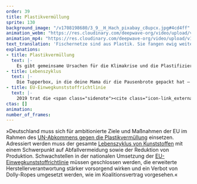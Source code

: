```yaml
---
order: 39
title: Plastikvermüllung
sprite: 130
background_image: "/v1708198680/3_9__H_Hach_pixabay_c8upcx.jpg#4cd4ff"
animation_webm: "https://res.cloudinary.com/deepwave-org/video/upload/v1721822447/mo39_el2crd.webm"
animation_mp4: "https://res.cloudinary.com/deepwave-org/video/upload/v1721820999/mo39_oldszy.mp4"
text_translation: 'Fischernetze sind aus Plastik. Sie fangen ewig weiter, wenn sie im Meer verloren gehen. So wie unser Müll. Auch der gefährdet das Leben im Meer. Mit unserem unersättlichen Hunger nach Plastik arbeiten wir alle täglich an der Plastifizierung der Meere. Wegschauen ist die falsche Lösung. '
explanations:
- title: Plastikvermüllung
  text: |-
    Es gibt gemeinsame Ursachen für die Klimakrise und die Plastifizierung der Meere - und unter den <span class="sidenote"><cite class="icon-link_external"><a href="https://theconversation.com/oil-companies-are-ploughing-money-into-fossil-fuelled-plastics-production-at-a-record-rate-new-research-169690" target="_blank" rel="noopener">"Oil companies are ploughing money into fossil-fuelled plastics production at a record rate" / The Conversation</a></cite><span>Hauptverantwortlichen</span></span> massive Personalüberschneidungen. So sind es dann auch dieselben Kräfte, die mit denselben Methoden die internationale Politik sabotieren, die es bräuchte, um die Plastikflut einzudämmen. Ende April 24 fand in Ottawa die vierte Sitzung für ein globales UN-Plastikabkommen statt. Fast 200 Länder sind sich einig, dass es ein solches Abkommen braucht, um Plastikvermüllung überall dort zu verhindern, wo sie entsteht, aber als Ruanda und Peru den konkreten <span class="sidenote"><cite class="icon-link_external"><a href="https://www.theguardian.com/environment/2024/apr/29/countries-reduce-plastic-production" target="_blank" rel="noopener">"Countries consider pact to reduce plastic production by 40% in 15 years" / Guardian</a></cite><span>Vorschlag</span></span> einbrachten, die <i>Produktion</i> von Plastik bis 2040 um 40% zu vermindern, fiel der Konsens auseinander – zugunsten vehement vertretener fossiler Interessen, die wider die <span class="sidenote"><cite class="icon-link_external"><a href="https://www.cambridge.org/core/journals/cambridge-prisms-plastics/article/primary-plastic-polymers-urgently-needed-upstream-reduction/84ACFD0CBBA182EC61AC26C061C4E6AC" target="_blank" rel="noopener">"Primary plastic polymers: Urgently needed upstream reduction" / Cambridge Prisms: Plastic</a></cite><span>wissenschaftliche Evidenz</span></span> (und <span class="sidenote"><cite class="icon-link_external"><a href="https://climateintegrity.org/plastics-fraud" target="_blank" rel="noopener">"The Fraud of Plastic Recycling" / Center for Climate Integrity</a></cite><span>besseres Wissen</span></span>) darauf beharrten, dass verstärktes Recycling <span class="expander"><span class="trigger">die eigentliche Lösung sei.</span><span class="info">Der Meeresbiologin Melanie Bergmann, die Teil der deutschen Delegation war, ist der Zorn über dieses Vorgehen <a href="https://www.faz.net/aktuell/wissen/erde-klima/plastikmuell-abkommen-2024-wir-haben-wertvolle-zeit-verloren-19677518.html" target="_blank">deutlich anzumerken</a>.</span></span> Das Verhandlungspapier ist nach der Sitzung um 2000 Klammern mit zu verhandelnden Formulierungen reicher. Die Zukunft des Abkommens ist ungewiss.
- title: Lebenszyklus
  text: |-
    Die Tupperbox, in die deine Mama dir die Pausenbrote gepackt hat – du hast keine Ahnung, was mit ihr passiert ist, irgendwann war sie weg, aber wahrscheinlich ist die noch irgendwo. Die, in der die Mama deiner Mama die Pausenbrote gepackt hat, auch. Und die von der Mama davor. Und die von allen Mamas auf der ganzen Welt bis zurück in die 1950er. Und alles andere, das die gesamte Menschheit je aus Plastik hergestellt hat. Nur 9% allen jemals produzierten Plastiks ist recycelt worden, weitere 12% verbrannt, das heißt: 79% sind noch da. Das sind <span class="sidenote"><cite class="icon-link_external"><a href="https://www.technologyreview.com/2023/10/12/1081129/plastic-recycling-climate-change-microplastics/" target="_blank" rel="noopener">"Think that your plastic is being recycled? Think again." / MIT Technology Review</a></cite><span>11 Milliarden Tonnen</span></span>, die (wenn es gut läuft) in Mülldeponien und (wenn es schlecht läuft) in der Umwelt rumliegen und rumschwimmen und noch für sehr lange rumliegen und rumschwimmen werden bzw. zu Mikroplastik zerfallen. Und jedes Jahr werden es <span class="sidenote"><cite class="icon-link_external"><a href="https://ourworldindata.org/plastic-pollution?insight=plastic-production-has-more-than-doubled-in-the-last-two-decades#introduction" target="_blank" rel="noopener">Umfangreiche Datensammlung und -visualisierung zu Plastic Pollution / Our World in Data</a></cite><span>450 Millionen</span></span> mehr, Tendenz steigend. Der Anteil davon, der im Meer landet, ist mit <span class="sidenote"><cite class="icon-link_external"><a href="https://ourworldindata.org/plastic-pollution?insight=around-05-of-plastic-waste-ends-up-in-the-ocean#key-insights" target="_blank" rel="noopener">Ebenfalls Our World in Data</a></cite><span>0,5%</span></span> nur auf den ersten Blick verschwindend klein, denn <span class="sidenote"><cite class="icon-link_external"><a href="https://ourworldindata.org/plastic-pollution?insight=around-05-of-plastic-waste-ends-up-in-the-ocean#key-insights" target="_blank" rel="noopener">Ebenfalls Our World in Data</a></cite><span>0,5%</span></span> von unendlich viel sind immer noch sehr verdammt viel. Um dort verheerenden <span class="sidenote"><cite class="icon-link_external"><a href="https://www.wwf.de/themen-projekte/plastik/plastikmuell-im-meer" target="_blank" rel="noopener">"Das kann kein Meer mehr schlucken: Unsere Ozeane versinken im Plastikmüll" / WWF</a></cite><span>Schaden</span></span> anzurichten, reicht es allemal aus.
- title: EU-Einwegkunststoffrichtlinie
  text: |-
    2019 trat die <span class="sidenote"><cite class="icon-link_external"><a href="https://www.umweltbundesamt.de/themen/abfall-ressourcen/produktverantwortung-in-der-abfallwirtschaft/verpackungen/fragen-antworten-umsetzung-der#die-einwegkunststoffrichtlinie-ewkrl" target="_blank" rel="noopener">Fragen und Antworten: Umsetzung der Einwegkunststoffrichtlinie / Umweltbundesamt</a></cite><span>EU-Einwegkunststoffrichtlinie</span></span> in Kraft. Sie hat die dringend nötige <span class="sidenote"><cite class="icon-link_external"><a href="https://www.zdf.de/nachrichten/panorama/klima-einwegplastik-verbot-100.html" target="_blank" rel="noopener">"In vielen Bereichen ein Umdenken erkennbar" / ZDFheute</a></cite><span>Aufmerksamkeit</span></span> für die Problematik von Wegwerfplastik geschaffen und im besten Fall können die auf den Weg gebrachten <span class="expander"><span class="trigger">Verbote</span><span class="info">ein für EU-Verhältnisse selten radikales Mittel</span></span> ausgewählter Einwegverpackungen dafür sorgen, das Plastikmüll-Aufkommen an den Stränden der EU um über <span class="sidenote"><cite class="icon-link_external"><a href="https://www.sciencedirect.com/science/article/pii/S0956053X23002738?via%3Dihub" target="_blank" rel="noopener">"What potential does the EU Single-Use Plastics Directive have for reducing plastic pollution at coastlines and riversides? An evaluation based on citizen science data" / Waste Management, Volume 164</a></cite><span>40%</span></span> zu verringern. Die Reduzierung der Nachfrage nach neu produziertem Plastik und die Suche nach <span class="sidenote"><cite class="icon-link_external"><a href="https://www.deepwave.org/bluestraw-kampagne/trinkhalm-vergleichstabelle/" target="_blank" rel="noopener">Alternativen zu Trinkhalmen / BLUE STRAW Kampagne DEEPWAVE</a></cite><span>Alternativen</span></span> ist würdig und <span class="expander"><span class="trigger">wichtig,</span><span class="info">Auch aus Klimaschutzgründen – wir erinnern uns: Plastik wird aus Öl gemacht.</span></span> die <span class="sidenote"><cite class="icon-link_external"><a href="https://www.nabu.de/umwelt-und-ressourcen/ressourcenschonung/kunststoffe-und-bioplastik/30215.html" target="_blank" rel="noopener">"EU-Einwegplastikverbot: Einweggeschirr und To-Go-Verpackungen werden kaum verschwinden" / NABU</a></cite><span>selektive Ausformung</span></span> der <span class="expander"><span class="trigger">Verbote</span><span class="info">ein für EU-Verhältnisse selten radikales Mittel</span></span> allerdings ist nicht so zielführend, wie erhofft. Beim Blick auf bestimmte Zahlen sieht es ganz danach aus, dass es einen wirksameren Hebel in Bezug auf die Plastikverschmutzung insbesondere der Meere gibt: die EU exportiert jährlich <span class="sidenote"><cite class="icon-link_external"><a href="https://ourworldindata.org/plastic-pollution#explore-data-on-plastic-pollution" target="_blank" rel="noopener">Plastic Pollution Data Explorer / Our World in Data</a></cite><span>2,7 Millionen Tonnen</span></span> Plastikmüll in Länder mit schlechterem Abfallmanagement, wo <span class="sidenote"><cite class="icon-link_external"><a href="https://ourworldindata.org/plastic-pollution?insight=most-ocean-plastics-today-come-from-middle-income-countries#key-insights" target="_blank" rel="noopener">Plastic Pollution / Our World in Data</a></cite><span>signifikante Mengen</span></span> des eigenen und des importierten Mülls in Flüsse und Meere geraten. Wenn alle Länder eine vergleichbar gute Abfall-Infrakstruktur hätten wie sagen wir mal Deutschland, wäre die Wahrscheinlichkeit, dass Plastik ins Meer gerät, um <span class="sidenote"><cite class="icon-link_external"><a href="https://ourworldindata.org/plastic-pollution?insight=most-ocean-plastics-today-come-from-middle-income-countries#key-insights" target="_blank" rel="noopener">Schon wieder Plastic Pollution / Our World in Data</a></cite><span>80% kleiner</span></span>. Das legt ein Engagement für besseres Abfallmanagement nahe, zuhause, damit der Exportbedarf kleiner wird, und dort, wo der meiste Müll auf die schlechtesten Verwertungssysteme trifft.
ctas: []
animation:
number_of_frames:
---
```

»Deutschland muss sich für ambitionierte Ziele und Maßnahmen der EU im Rahmen des [UN-Abkommens gegen die Plastikvermüllung](# "Plastikvermüllung") einsetzen. Adressiert werden muss der gesamte [Lebenszyklus von Kunststoffen](# "Lebenszyklus") mit einem Schwerpunkt auf Abfallvermeidung sowie der Reduktion von Produktion. Schwachstellen in der nationalen Umsetzung der [EU-Einwegkunststoffrichtlinie](# "EU-Einwegkunststoffrichtlinie") müssen geschlossen werden, die erweiterte Herstellerverantwortung stärker vorsorgend wirken und ein Verbot von Dolly-Ropes umgesetzt werden, wie im Koalitionsvertrag vorgesehen.«
